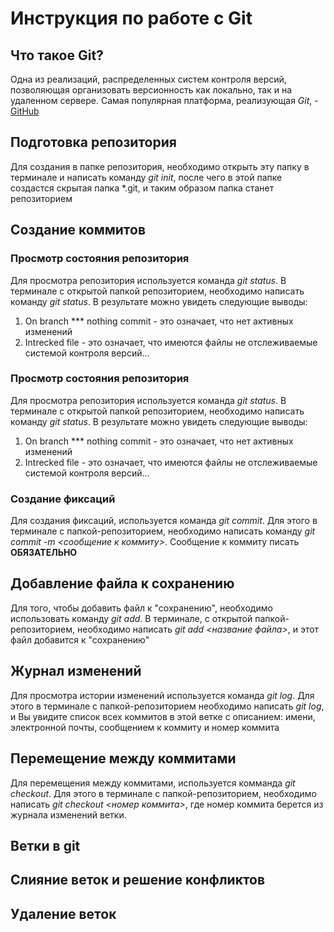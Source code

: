 # Инструкция по работе с Git

## Что такое Git?

Одна из реализаций, распределенных систем контроля версий, позволяющая организовать версионность как локально, так и на удаленном сервере. Самая популярная платформа, реализующая *Git*, - [GitHub](https://github.com)
 

## Подготовка репозитория

Для создания в папке репозитория, необходимо открыть эту папку в терминале и написать команду *git init*, после чего в этой папке создастся скрытая папка *.git, и таким образом папка станет репозиторием  

## Создание коммитов

### Просмотр состояния репозитория 

Для просмотра репозитория используется команда *git status*. В терминале с открытой папкой репозиторием, необходимо написать команду *git status*. В результате можно увидеть следующие выводы:
1. On branch *** nothing commit - это означает, что нет активных изменений
2. Intrecked file - это означает, что имеются файлы не отслеживаемые системой контроля версий...

### Просмотр состояния репозитория 

Для просмотра репозитория используется команда *git status*. В терминале с открытой папкой репозиторием, необходимо написать команду *git status*. В результате можно увидеть следующие выводы:
1. On branch *** nothing commit - это означает, что нет активных изменений
2. Intrecked file - это означает, что имеются файлы не отслеживаемые системой контроля версий...


### Создание фиксаций 

Для создания фиксаций, используется команда *git commit*. Для этого в терминале с папкой-репозиторием, необходимо написать команду *git commit -m <сообщение к коммиту>*. Сообщение к коммиту писать **ОБЯЗАТЕЛЬНО**


## Добавление файла к сохранению

Для того, чтобы добавить файл к "сохранению", необходимо использовать команду *git add*. В терминале, с открытой папкой-репозиторием, необходимо написать *git add <название файла>*, и этот файл добавится к "сохранению"

## Журнал изменений

Для просмотра истории изменений используется команда *git log*. Для этого в терминале с папкой-репозиторием необходимо написать *git log*, и Вы увидите список всех коммитов в этой ветке с описанием: имени, электронной почты, сообщением к коммиту и номер коммита


## Перемещение между коммитами
Для перемещения между коммитами, используется комманда *git checkout*. Для этого в терминале с папкой-репозиторием, необходимо написать *git checkout <номер коммита>*, где номер коммита берется из журнала изменений ветки.


## Ветки в git

## Слияние веток и решение конфликтов 

## Удаление веток 